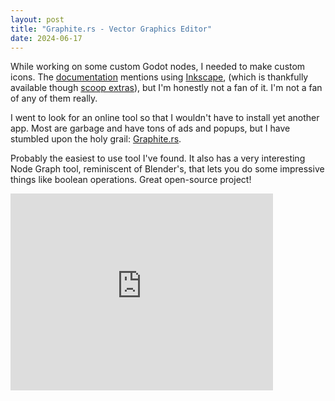 ```yaml
---
layout: post
title: "Graphite.rs - Vector Graphics Editor"
date: 2024-06-17
---
```


While working on some custom Godot nodes, I needed to make custom icons. The [documentation](https://docs.godotengine.org/en/stable/contributing/development/editor/creating_icons.html) mentions using [Inkscape](https://inkscape.org/), (which is thankfully available though [scoop extras](https://bjansen.github.io/scoop-apps/extras/inkscape/)), but I'm honestly not a fan of it. I'm not a fan of any of them really.

I went to look for an online tool so that I wouldn't have to install yet another app. Most are garbage and have tons of ads and popups, but I have stumbled upon the holy grail: [Graphite.rs](https://graphite.rs/).

Probably the easiest to use tool I've found. It also has a very interesting Node Graph tool, reminiscent of Blender's, that lets you do some impressive things like boolean operations. Great open-source project!

<iframe width="420" height="315" src="https://www.youtube.com/embed/7gjUhl_3X10" frameborder="0" allowfullscreen></iframe>
